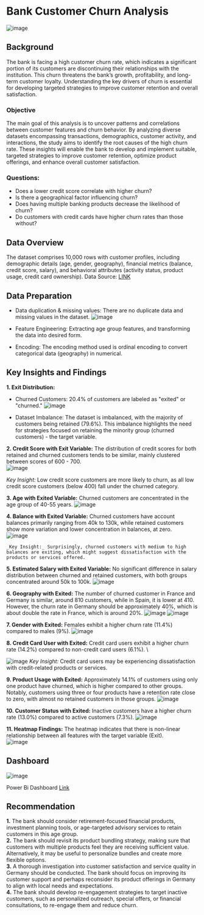 # Bank Customer Churn Analysis
![image](https://github.com/user-attachments/assets/ad8e3904-2abe-457a-8931-e118c6d1a61c)

## Background
The bank is facing a high customer churn rate, which indicates a significant portion of its customers are discontinuing their relationships with the institution. This churn threatens the bank’s growth, profitability, and long-term customer loyalty. Understanding the key drivers of churn is essential for developing targeted strategies to improve customer retention and overall satisfaction.
### Objective
The main goal of this analysis is to uncover patterns and correlations between customer features and churn behavior. By analyzing diverse datasets encompassing transactions, demographics, customer activity, and interactions, the study aims to identify the root causes of the high churn rate. These insights will enable the bank to develop and implement suitable, targeted strategies to improve customer retention, optimize product offerings, and enhance overall customer satisfaction.
 ### Questions:
 - Does a lower credit score correlate with higher churn?
 - Is there a geographical factor influencing churn?
 - Does having multiple banking products decrease the likelihood of churn?
 - Do customers with credit cards have higher churn rates than those without?
## Data Overview
The dataset comprises 10,000 rows with customer profiles, including demographic details (age, gender, geography), financial metrics (balance, credit score, salary), and behavioral attributes (activity status, product usage, credit card ownership). Data Source: [LINK](https://www.kaggle.com/datasets/santoshd3/bank-customers)
## Data Preparation
- Data duplication & missing values: There are no duplicate data and missing values in the dataset.
![image](https://github.com/user-attachments/assets/cb9a7fee-d2d9-49cb-98bc-8cc113d90062)


- Feature Engineering: Extracting age group features, and transforming the data into desired form.
- Encoding: The encoding method used is ordinal encoding to convert categorical data (geography) in numerical.

## Key Insights and Findings
**1. Exit Distribution:** 
- Churned Customers: 20.4% of customers are labeled as "exited" or "churned."
  ![image](https://github.com/user-attachments/assets/60b79058-a95e-4823-ac7f-0aefaa8292de)

- Dataset Imbalance: The dataset is imbalanced, with the majority of customers being retained (79.6%). This imbalance highlights the need for strategies focused on retaining the minority group (churned customers) - the target variable.

**2. Credit Score with Exit Variable:** The distribution of credit scores for both retained and churned customers tends to be similar, mainly clustered between scores of 600 - 700. \
![image](https://github.com/user-attachments/assets/47c2ef20-62a2-4921-8627-5c7eea645801)

   _Key Insight:_ Low credit score customers are more likely to churn, as all low credit score customers (below 400) fall under the churned category. 
    
**3. Age with Exited Variable:** Churned customers are concentrated in the age group of 40-55 years. 
![image](https://github.com/user-attachments/assets/390e49f2-9087-436d-82ba-9a17cb14842f)


**4. Balance with Exited Variable:** Churned customers have account balances primarily ranging from 40k to 130k, while retained customers show more variation and lower concentration in balances, at zero.\
![image](https://github.com/user-attachments/assets/fbf53cb3-4bb5-41d6-83f5-ad1b7ec4fff1)

    _Key Insight:_ Surprisingly, churned customers with medium to high balances are exiting, which might suggest dissatisfaction with the products or services offered.
    
**5. Estimated Salary with Exited Variable:** No significant difference in salary distribution between churned and retained customers, with both groups concentrated around 50k to 100k. 
![image](https://github.com/user-attachments/assets/aebba98f-b1ba-4a9d-9941-601dbfc894cc)


**6. Geography with Exited:** The number of churned customer in France and Germany is similar, around 810 customers, while in Spain, it is lower at 410. However, the churn rate in Germany should be approximately 40%, which is about double the rate in France, which is around 20%.
![image](https://github.com/user-attachments/assets/9203a4c2-e29c-4bca-9b1f-7dcda6437e7a) ![image](https://github.com/user-attachments/assets/8b63487d-b7c8-4c95-b6a8-b9ba71e728af)


**7. Gender with Exited:** Females exhibit a higher churn rate (11.4%) compared to males (9%). 
![image](https://github.com/user-attachments/assets/e829dd12-2a45-4906-a646-2e358ba876ce)


**8. Credit Card User with Exited:**  Credit card users exhibit a higher churn rate (14.2%) compared to non-credit card users (6.1%). \

   ![image](https://github.com/user-attachments/assets/c10daa05-cff9-4a5a-9f63-4fe141f2d1e8)
_Key Insight:_ Credit card users may be experiencing dissatisfaction with credit-related products or services. 
   
**9. Product Usage with Exited:** Approximately 14.1% of customers using only one product have churned, which is higher compared to other groups. Notably, customers using three or four products have a retention rate close to zero, with almost no retained customers in those groups. 
![image](https://github.com/user-attachments/assets/4739a118-e68b-4b69-a2b8-2faa14b5f8a2)

**10. Customer Status with Exited:** Inactive customers have a higher churn rate (13.0%) compared to active customers (7.3%).
![image](https://github.com/user-attachments/assets/4c71ddcf-0b59-41d4-904a-bd75afb5081f)


**11. Heatmap Findings:** The heatmap indicates that there is non-linear relationship between all features with the target variable (Exit). \
![image](https://github.com/user-attachments/assets/6c8a94ad-db0d-418f-9841-e3543f47dbc6)
## Dashboard
![image](https://github.com/user-attachments/assets/ec12c0d8-b354-4ace-ba28-cedd627c1821)

Power Bi Dashboard [Link](https://github.com/thinlh07/Bank-Churn-Analysis/blob/main/Bank%20Churn%20Report.pbix)

## Recommendation
**1.** The bank should consider retirement-focused financial products, investment planning tools, or age-targeted advisory services to retain customers in this age group.\
**2.** The bank should revisit its product bundling strategy, making sure that customers with multiple products feel they are receiving sufficient value. Alternatively, it may be useful to personalize bundles and create more flexible options.\
**3.** A thorough investigation into customer satisfaction and service quality in Germany should be conducted. The bank should focus on improving its customer support and perhaps reconsider its product offerings in Germany to align with local needs and expectations.\
**4.** The bank should develop re-engagement strategies to target inactive customers, such as personalized outreach, special offers, or financial consultations, to re-engage them and reduce churn.

